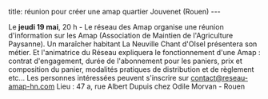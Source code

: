 title: réunion pour créer une amap quartier Jouvenet (Rouen)
    ---
    
Le **jeudi 19 mai**, 20 h - Le réseau des Amap organise une réunion d'information sur les Amap (Association de Maintien de l'Agriculture Paysanne). Un  maraîcher habitant La Neuville Chant d'OIsel présentera son métier. Et l'animatrice du Réseau expliquera le fonctionnement d'une Amap : contrat d'engagement, durée de l'abonnement pour les paniers, prix et composition du panier, modalités pratiques de distribution et de règlement etc... Les personnes intéressées peuvent s'inscrire sur contact@reseau-amap-hn.com
Lieu : 47 a, rue Albert Dupuis chez Odile Morvan - Rouen